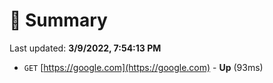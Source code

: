 # 📖 Summary
Last updated: **3/9/2022, 7:54:13 PM**

- `GET` [https://google.com](https://google.com) - **Up** (93ms)
